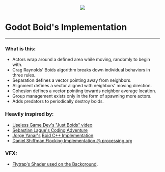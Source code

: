 <p align="center">
  <img src="https://github.com/user-attachments/assets/7b24ff45-b532-43d7-98b2-c44b41aec306" />
</p>

# Godot Boid's Implementation

---

### What is this:
- Actors wrap around a defined area while moving, randomly to begin with.
- Crag Raynolds' Boids algorithm breaks down individual behaviors in three rules.
- Separation defines a vector pointing away from neighbors.
- Alignment defines a vector aligned with neighbors' moving direction.
- Cohesion defines a vector pointing towards neighbor average location.
- Group management exists only in the form of spawning more actors.
- Adds predators to periodically destroy boids.

### Heavily inspired by:
- [Useless Game Dev's "Just Boids" video](https://www.youtube.com/watch?v=6dJlhv3hfQ0)
- [Sebastian Lague's Coding Adventure](https://www.youtube.com/watch?v=bqtqltqcQhw)
- [Jorge Yanar's](https://github.com/jyanar) [Boid C++ Implementation](https://github.com/jyanar/Boids)
- [Daniel Shiffman Flocking Implementation @ processing.org](https://processing.org/examples/flocking.html)

### VFX:
- [Flytrap's Shader used on the Background](https://godotshaders.com/shader/perlin-procedural-water/).
